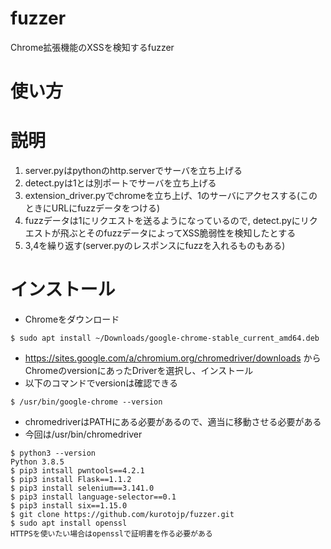 # fuzzer
Chrome拡張機能のXSSを検知するfuzzer

# 使い方


# 説明
1. server.pyはpythonのhttp.serverでサーバを立ち上げる
1. detect.pyは1とは別ポートでサーバを立ち上げる
1. extension_driver.pyでchromeを立ち上げ、1のサーバにアクセスする(このときにURLにfuzzデータをつける)
1. fuzzデータは1にリクエストを送るようになっているので, detect.pyにリクエストが飛ぶとそのfuzzデータによってXSS脆弱性を検知したとする
1. 3,4を繰り返す(server.pyのレスポンスにfuzzを入れるものもある)


# インストール
* Chromeをダウンロード
```
$ sudo apt install ~/Downloads/google-chrome-stable_current_amd64.deb
```
* https://sites.google.com/a/chromium.org/chromedriver/downloads からChromeのversionにあったDriverを選択し、インストール
* 以下のコマンドでversionは確認できる
```
$ /usr/bin/google-chrome --version
```
* chromedriverはPATHにある必要があるので、適当に移動させる必要がある
* 今回は/usr/bin/chromedriver

```
$ python3 --version
Python 3.8.5
$ pip3 intsall pwntools==4.2.1
$ pip3 install Flask==1.1.2
$ pip3 install selenium==3.141.0
$ pip3 install language-selector==0.1
$ pip3 install six==1.15.0
$ git clone https://github.com/kurotojp/fuzzer.git
$ sudo apt install openssl
HTTPSを使いたい場合はopensslで証明書を作る必要がある
```

